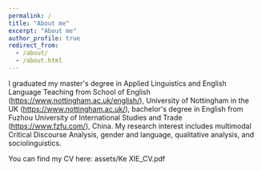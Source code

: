 ```yaml
---
permalink: /
title: "About me"
excerpt: "About me" 
author_profile: true
redirect_from: 
  - /about/
  - /about.html
---
```


I graduated my master's degree in Applied Linguistics and English Language Teaching from School of English (https://www.nottingham.ac.uk/english/), University of Nottingham in the UK (https://www.nottingham.ac.uk/), bachelor's degree in English from Fuzhou University of International Studies and Trade (https://www.fzfu.com/), China. My research interest includes multimodal Critical Discourse Analysis, gender and language, qualitative analysis, and sociolinguistics.

You can find my CV here: assets/Ke XIE_CV.pdf
